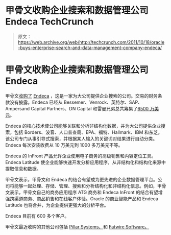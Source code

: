 # 甲骨文收购企业搜索和数据管理公司 Endeca TechCrunch

> 原文：<https://web.archive.org/web/http://techcrunch.com/2011/10/18/oracle-buys-enterprise-search-and-data-management-company-endeca/>

# 甲骨文收购企业搜索和数据管理公司 Endeca

甲骨文[收购了](https://web.archive.org/web/20230203155952/http://www.oracle.com/us/corporate/press/517791) [Endeca](https://web.archive.org/web/20230203155952/http://www.endeca.com/en/home.html) ，这是一家为大公司提供企业搜索的公司。交易的财务条款没有披露。Endeca 已经从 Bessemer、Venrock、英特尔、SAP、Ampersand Capital Partners、DN Capital 和雷曼兄弟总共筹集了[6500 万美元](https://web.archive.org/web/20230203155952/http://www.crunchbase.com/company/endeca)。

Endeca 的核心技术使公司能够关联和分析非结构化数据，并为大公司提供企业搜索，包括 Borders、波音、人口普查局、EPA、福特、Hallmark、IBM 和东芝。该公司专门从事引导式搜索，并根据某人输入的关键词对结果进行自动分类。Endeca 每次安装收费从 10 万美元到 1000 多万美元不等。

Endeca 的 InFront 产品允许企业使用电子商务的高级销售和内容定位工具。Endeca Latitude 使企业能够快速开发分析应用程序，从非结构化和结构化来源中提取信息和数据。

甲骨文表示，甲骨文和 Endeca 的结合有望成为更先进的企业数据管理平台。公司将能够一起处理、存储、管理、搜索和分析结构化和非结构化信息。例如，甲骨文表示，甲骨文自己的商务应用程序 ATG 商务和 Endeca InFront 的结合有望增强跨渠道商务、商品销售和在线客户体验。Oracle 的商业智能产品和 Endeca Latitude 也将合并，为企业提供更强大的分析平台。

Endeca 目前有 600 多个客户。

甲骨文最近收购的其他公司包括 [Pillar Systems、](https://web.archive.org/web/20230203155952/https://techcrunch.com/2011/06/29/oracle-acquires-larry-ellison-backed-storage-company-pillar-data-systems/)和 [Fatwire Software。](https://web.archive.org/web/20230203155952/https://techcrunch.com/2011/06/21/oracle-buys-web-content-management-company-fatwire-software/)
